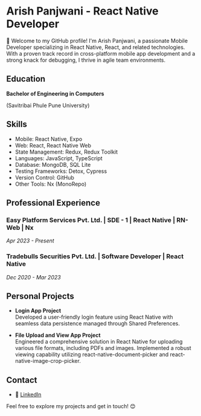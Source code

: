 # Arish Panjwani - React Native Developer

👋 Welcome to my GitHub profile! I'm Arish Panjwani, a passionate Mobile Developer specializing in React Native, React, and related technologies. With a proven track record in cross-platform mobile app development and a strong knack for debugging, I thrive in agile team environments.

## Education

**Bachelor of Engineering in Computers** 
 
 (Savitribai Phule Pune University)

## Skills

- Mobile: React Native, Expo
- Web: React, React Native Web
- State Management: Redux, Redux Toolkit
- Languages: JavaScript, TypeScript
- Database: MongoDB, SQL Lite
- Testing Frameworks: Detox, Cypress
- Version Control: GitHub
- Other Tools: Nx (MonoRepo)

## Professional Experience

### Easy Platform Services Pvt. Ltd. | SDE - 1 | React Native | RN-Web | Nx
*Apr 2023 - Present*

### Tradebulls Securities Pvt. Ltd. | Software Developer | React Native
*Dec 2020 - Mar 2023*

## Personal Projects

- **Login App Project**  
  Developed a user-friendly login feature using React Native with seamless data persistence managed through Shared Preferences.

- **File Upload and View App Project**  
  Engineered a comprehensive solution in React Native for uploading various file formats, including PDFs and images. Implemented a robust viewing capability utilizing react-native-document-picker and react-native-image-crop-picker.

## Contact

- 💼 [LinkedIn](linkedin.com/in/arish-panjwani)

Feel free to explore my projects and get in touch! 😊
